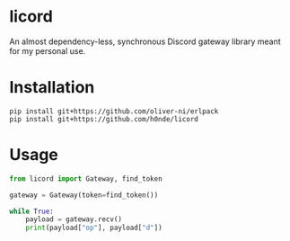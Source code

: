# licord
An almost dependency-less, synchronous Discord gateway library meant for my personal use.

# Installation
```
pip install git+https://github.com/oliver-ni/erlpack
pip install git+https://github.com/h0nde/licord
```

# Usage
```python
from licord import Gateway, find_token

gateway = Gateway(token=find_token())

while True:
    payload = gateway.recv()
    print(payload["op"], payload["d"])
```
